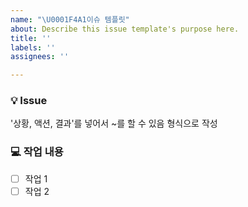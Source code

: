 ```yaml
---
name: "\U0001F4A1이슈 템플릿"
about: Describe this issue template's purpose here.
title: ''
labels: ''
assignees: ''

---
```


### 💡  Issue
'상황, 액션, 결과'를 넣어서 ~를 할 수 있음 형식으로 작성

### 💻  작업 내용
- [ ] 작업 1
- [ ] 작업 2

